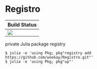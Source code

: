 # Registro

|  **Build Status**                |
|:---------------------------------|
|  [![][actions-img]][actions-url] |

private Julia package registry

```
$ julia -e 'using Pkg; pkg"registry add https://github.com/wookay/Registro.git"'
$ julia -e 'using Pkg; pkg"up"'
```


[actions-img]: https://github.com/wookay/Registro/workflows/CI/badge.svg
[actions-url]: https://github.com/wookay/Registro/actions
